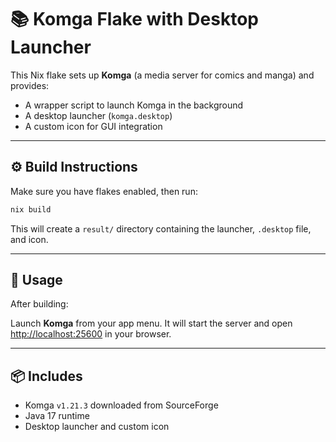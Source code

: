 # 📚 Komga Flake with Desktop Launcher

This Nix flake sets up **Komga** (a media server for comics and manga) and provides:

- A wrapper script to launch Komga in the background
- A desktop launcher (`komga.desktop`)
- A custom icon for GUI integration

---

## ⚙️ Build Instructions

Make sure you have flakes enabled, then run:

```bash
nix build
```

This will create a `result/` directory containing the launcher, `.desktop` file, and icon.

---

## 🚀 Usage

After building:

Launch **Komga** from your app menu. It will start the server and open [http://localhost:25600](http://localhost:25600) in your browser.

---

## 📦 Includes

- Komga `v1.21.3` downloaded from SourceForge
- Java 17 runtime
- Desktop launcher and custom icon
